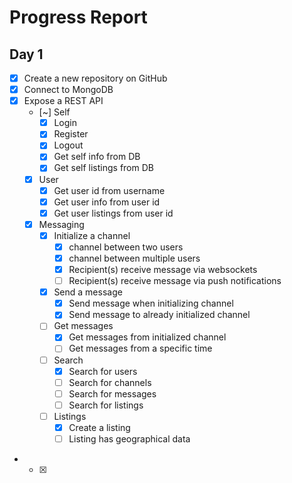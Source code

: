 # Progress Report

## Day 1
- [x] Create a new repository on GitHub
- [x] Connect to MongoDB
- [x] Expose a REST API
  - [~] Self  
    - [x] Login
    - [x] Register
    - [x] Logout
    - [x] Get self info from DB
    - [x] Get self listings from DB
  - [x] User  
    - [x] Get user id from username
    - [x] Get user info from user id
    - [x] Get user listings from user id
  - [x] Messaging
    - [x] Initialize a channel
      - [x] channel between two users
      - [x] channel between multiple users
      - [x] Recipient(s) receive message via websockets
      - [ ] Recipient(s) receive message via push notifications 
    - [x] Send a message
      - [x] Send message when initializing channel
      - [x] Send message to already initialized channel
    - [ ] Get messages
      - [x] Get messages from initialized channel
      - [ ] Get messages from a specific time
    - [ ] Search
      - [x] Search for users 
      - [ ] Search for channels
      - [ ] Search for messages
      - [ ] Search for listings
    - [ ] Listings
      - [x] Create a listing 
      - [ ] Listing has geographical data
-      
  - [x]     
